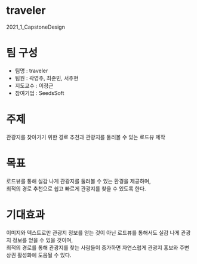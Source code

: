 # traveler
2021_1_CapstoneDesign

# 팀 구성
- 팀명 : traveler
- 팀원 : 곽영주, 최준민, 서주현
- 지도교수 : 이정근
- 참여기업 : SeedsSoft

# 주제
관광지를 찾아가기 위한 경로 추천과 관광지를 둘러볼 수 있는 로드뷰 제작

# 목표
로드뷰를 통해 실감 나게 관광지를 둘러볼 수 있는 환경을 제공하며,  
최적의 경로 추천으로 쉽고 빠르게 관광지를 찾을 수 있도록 한다.

# 기대효과
이미지와 텍스트로만 관광지 정보를 얻는 것이 아닌 로드뷰를 통해서도 실감 나게 관광지 정보를 얻을 수 있을 것이며,  
최적의 경로를 통해 관광지를 찾는 사람들이 증가하면 자연스럽게 관광지 홍보와 주변 상권 활성화에 도움될 수 있다.
